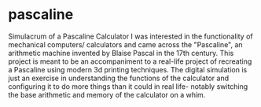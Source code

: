 # pascaline
Simulacrum of a Pascaline Calculator
I was interested in the functionality of mechanical computers/ calculators and
came across the "Pascaline", an arithmetic machine invented by Blaise Pascal in
the 17th century. This project is meant to be an accompaniment to a real-life
project of recreating a Pascaline using modern 3d printing techniques. The
digital simulation is just an exercise in understanding the functions of the
calculator and configuring it to do more things than it could in real life-
notably switching the base arithmetic and memory of the calculator on a whim.
